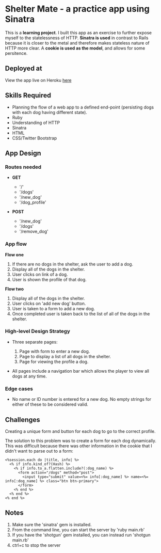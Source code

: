# Shelter Mate - a practice app using Sinatra

This is a **learning project**. I built this app as an exercise to further expose myself to the statelessness of HTTP. **Sinatra is used** in contrast to Rails because it is closer to the metal and therefore makes stateless nature of HTTP more clear. A **cookie is used as the model**, and allows for some persitence.

## Deployed at

View the app live on Heroku [here](https://shelter-mate-app.herokuapp.com/)

## Skills Required

- Planning the flow of a web app to a defined end-point (persisting dogs with each dog having different state).
- Ruby
- Understanding of HTTP
- Sinatra
- HTML
- CSS/Twitter Bootstrap

## App Design

### Routes needed

- **GET**
  - '/'
  - '/dogs'
  - '/new_dog'
  - '/dog_profile'

- **POST**
  - '/new_dog'
  - '/dogs'
  - '/remove_dog'

### App flow

**Flow one**

1. If there are no dogs in the shelter, ask the user to add a dog.
2. Display all of the dogs in the shelter.
3. User clicks on link of a dog.
4. User is shown the profile of that dog.

**Flow two**

1. Display all of the dogs in the shelter.
2. User clicks on 'add new dog' button.
3. User is taken to a form to add a new dog.
4. Once completed user is taken back to the list of all of the dogs in the shelter.

### High-level Design Strategy

- Three separate pages:
  1. Page with form to enter a new dog.
  2. Page to display a list of all dogs in the shelter.
  3. Page for viewing the profile a dog.

- All pages include a navigation bar which allows the player to view all dogs at any time.

### Edge cases

- No name or ID number is entered for a new dog. No empty strings for either of these to be considered valid.

## Challenges

Creating a unique form and button for each dog to go to the correct profile.

The solution to this problem was to create a form for each dog dynamically. This was difficult because there was other information in the cookie that I didn't want to parse out to a form:

``` erb
<%session.each do |title, info| %>
  <% if info.kind_of?(Hash) %>
    <% if info.to_a.flatten.include?(:dog_name) %>
      <form action="/dogs" method="post">
        <input type="submit" value=<%= info[:dog_name] %> name=<%= info[:dog_name] %> class="btn btn-primary">
      </form>
    <% end %>
  <% end %>
<% end %>
```

## Notes

  1. Make sure the 'sinatra' gem is installed.
  2. From the command line, you can start the server by 'ruby main.rb'
  3. If you have the 'shotgun' gem installed, you can instead run 'shotgun main.rb'
  4. ctrl+c to stop the server
